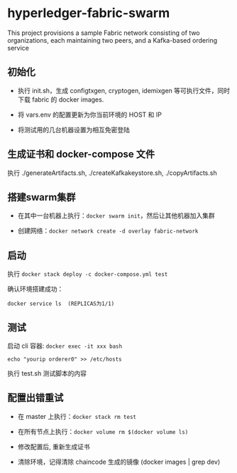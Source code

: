 hyperledger-fabric-swarm
===============

This project provisions a sample Fabric network consisting of
two organizations, each maintaining two peers, and a Kafka-based ordering service


初始化
-----

- 执行 init.sh，生成 configtxgen, cryptogen, idemixgen 等可执行文件，同时下载 fabric 的 docker images.

- 将 vars.env 的配置更新为你当前环境的 HOST 和 IP

- 将测试用的几台机器设置为相互免密登陆


生成证书和 docker-compose 文件
-----

执行 ./generateArtifacts.sh, ./createKafkakeystore.sh, ./copyArtifacts.sh


搭建swarm集群
-----

- 在其中一台机器上执行：```docker swarm init```，然后让其他机器加入集群

- 创建网络：```docker network create -d overlay fabric-network```


启动
-----

执行 ```docker stack deploy -c docker-compose.yml test```

确认环境搭建成功：

```docker service ls  (REPLICAS为1/1)```


测试
-----

启动 cli 容器: ```docker exec -it xxx bash```

```echo "yourip orderer0" >> /etc/hosts```

执行 test.sh 测试脚本的内容


配置出错重试
-----

- 在 master 上执行：```docker stack rm test```

- 在所有节点上执行：```docker volume rm $(docker volume ls)```

- 修改配置后, 重新生成证书

- 清除环境，记得清除 chaincode 生成的镜像 (docker images | grep dev)


